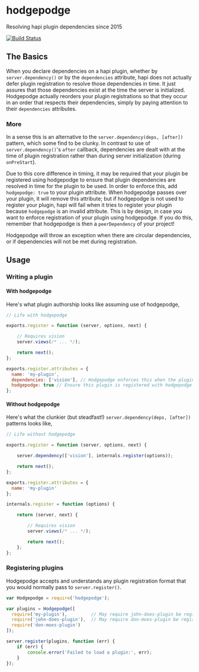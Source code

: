 # hodgepodge

Resolving hapi plugin dependencies since 2015

[![Build Status](https://travis-ci.org/devinivy/hodgepodge.svg?branch=master)](https://travis-ci.org/devinivy/hodgepodge)

## The Basics
When you declare dependencies on a hapi plugin, whether by `server.dependency()` or by the `dependencies` attribute, hapi does not actually defer plugin registration to resolve those dependencies in time.  It just assures that those dependencies exist at the time the server is initialized.  Hodgepodge actually reorders your plugin registrations so that they occur in an order that respects their dependencies, simply by paying attention to their `dependencies` attributes.

### More
In a sense this is an alternative to the `server.dependency(deps, [after])` pattern, which some find to be clunky.  In contrast to use of `server.dependency()`'s `after` callback, dependencies are dealt with at the time of plugin registration rather than during server initialization (during `onPreStart`).

Due to this core difference in timing, it may be required that your plugin be registered using hodgepodge to ensure that plugin dependencies are resolved in time for the plugin to be used.  In order to enforce this, add `hodgepodge: true` to your plugin attribute.  When hodgepodge passes over your plugin, it will remove this attribute; but if hodgepodge is not used to register your plugin, hapi will fail when it tries to register your plugin because `hodgepodge` is an invalid attribute.  This is by design, in case you want to enforce registration of your plugin using hodgepodge.  If you do this, remember that hodgepodge is then a `peerDependency` of your project!

Hodgepodge will throw an exception when there are circular dependencies, or if dependencies will not be met during registration.

## Usage

### Writing a plugin

#### With hodgepodge
Here's what plugin authorship looks like assuming use of hodgepodge,
```js
// Life with hodgepodge

exports.register = function (server, options, next) {

    // Requires vision
    server.views(/* ... */);

    return next();
};

exports.register.attributes = {
  name: 'my-plugin',
  dependencies: ['vision'], // Hodgepodge enforces this when the plugin is registered
  hodgepodge: true // Ensure this plugin is registered with hodgepodge (optional)
};

```

#### Without hodgepodge
Here's what the clunkier (but steadfast!) `server.dependency(deps, [after])` patterns looks like,
```js
// Life without hodgepodge

exports.register = function (server, options, next) {

    server.dependency(['vision'], internals.register(options));

    return next();
};

exports.register.attributes = {
  name: 'my-plugin'
};

internals.register = function (options) {

    return (server, next) {

        // Requires vision
        server.views(/* ... */);

        return next();
    };
};
```

### Registering plugins
Hodgepodge accepts and understands any plugin registration format that you would normally pass to `server.register()`.
```js
var Hodgepodge = require('hodgepodge');

var plugins = Hodgepodge([
  require('my-plugin'),         // May require john-does-plugin be registered first
  require('john-does-plugin'),  // May require don-moes-plugin be registered first
  require('don-moes-plugin')
]);

server.register(plugins, function (err) {
    if (err) {
        console.error('Failed to load a plugin:', err);
    }
});
```
